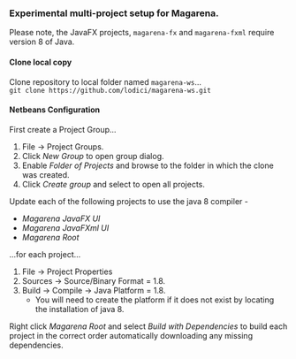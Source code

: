 ### Experimental multi-project setup for Magarena.

Please note, the JavaFX projects, ``magarena-fx`` and ``magarena-fxml`` require version 8 of Java.

#### Clone local copy
Clone repository to local folder named ``magarena-ws``...  
``git clone https://github.com/lodici/magarena-ws.git``  

#### Netbeans Configuration
First create a Project Group...   

1. File -> Project Groups.
2. Click _New Group_ to open group dialog.  
3. Enable _Folder of Projects_ and browse to the folder in which the clone was created.  
4. Click _Create group_ and select to open all projects.

Update each of the following projects to use the java 8 compiler -

- _Magarena JavaFX UI_
- _Magarena JavaFXml UI_
- _Magarena Root_

...for each project...

1. File -> Project Properties
  1. Sources -> Source/Binary Format = 1.8.
  2. Build -> Compile -> Java Platform = 1.8.
     * You will need to create the platform if it does not exist by locating the installation of java 8.  

Right click _Magarena Root_ and select _Build with Dependencies_ to build each project in the correct order automatically downloading any missing dependencies.

